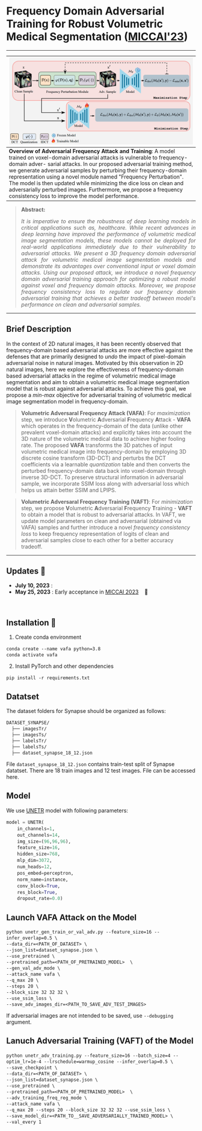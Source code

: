 # Frequency Domain Adversarial Training for Robust Volumetric Medical Segmentation ([MICCAI'23](https://conferences.miccai.org/2023/en/))

<hr />

| ![main figure](/media/vafa_vaft.png)|
|:--| 
| **Overview of Adversarial Frequency Attack and Training**: A model trained on voxel-domain adversarial attacks is vulnerable to frequency-domain adver- sarial attacks. In our proposed adversarial training method, we generate adversarial samples by perturbing their frequency-domain representation using a novel module named "Frequency Perturbation". The model is then updated while minimizing the dice loss on clean and adversarially perturbed images. Furthermore, we propose a frequency consistency loss to improve the model performance. |


> **Abstract:** <p style="text-align: justify;">*It is imperative to ensure the robustness of deep learning models in critical applications such as, healthcare. While recent advances in deep learning have improved the performance of volumetric medical image segmentation models, these models cannot be deployed for real-world applications immediately due to their vulnerability to adversarial attacks. We present a 3D frequency domain adversarial attack for volumetric medical image segmentation models and demonstrate its advantages over conventional input or voxel domain attacks. Using our proposed attack, we introduce a novel frequency domain adversarial training approach for optimizing a robust model against voxel and frequency domain attacks.  Moreover, we propose frequency consistency loss to regulate our frequency domain adversarial training that achieves a better tradeoff between model's performance on clean and adversarial samples.* </p>
<hr />

## Brief Description
In the context of 2D natural images, it has been recently observed that frequency-domain based adversarial attacks are more effective against the defenses that are primarily designed to *undo* the impact of pixel-domain adversarial noise in natural images. Motivated by this observation in 2D natural images, here we explore the effectiveness of frequency-domain based adversarial attacks in the regime of volumetric medical image segmentation and aim to obtain a volumetric medical image segmentation model that is robust against adversarial attacks. To achieve this goal, we propose a *min-max* objective for adversarial training of volumetric medical image segmentation model in frequency-domain. 

> **Volumetric Adversaral Frequency Attack (VAFA)**: For *maximization* step, we introduce **V**olumetric **A**dversarial **F**requency **A**ttack - **VAFA** which operates in the frequency-domain of the data (unlike other prevalent voxel-domain attacks) and explicitly takes into account the 3D nature of the volumetric medical data to achieve higher fooling rate. The proposed **VAFA** transforms the 3D patches of input volumetric medical image into frequency-domain by employing 3D discrete cosine transform (3D-DCT) and perturbs the DCT coefficients via a learnable *quantization* table and then converts the perturbed frequency-domain data back into voxel-domain through inverse 3D-DCT. To preserve structural information in adversarial sample, we incorporate SSIM loss along with adversarial loss which helps us attain better SSIM and LPIPS. 

> **Volumetric Adversaral Frequency Training (VAFT)**: For *minimization* step, we propose **V**olumetric **A**dversarial **F**requency **T**raining - **VAFT** to obtain a model that is robust to adversarial attacks. In VAFT, we update model parameters on clean and adversarial (obtained via VAFA) samples and further introduce a novel *frequency consistency loss* to keep frequency representation of logits of clean and adversarial samples close to each other for a better accuracy tradeoff.
<hr />

## Updates :loudspeaker:
- **July 10, 2023** : 
- **May 25, 2023** : Early acceptance in [MICCAI 2023](https://conferences.miccai.org/2023/en/)  &nbsp;&nbsp; :confetti_ball:


<br>

## Installation :wrench:
1. Create conda environment
```shell
conda create --name vafa python=3.8
conda activate vafa
```
2. Install PyTorch and other dependencies
```shell
pip install -r requirements.txt
```

## Datatset
The dataset folders for Synapse should be organized as follows: 

```
DATASET_SYNAPSE/
  ├── imagesTr/
  ├── imagesTs/
  ├── labelsTr/
  ├── labelsTs/
  ├── dataset_synapse_18_12.json
 ```
File `dataset_synapse_18_12.json` contains train-test split of Synapse datatset. There are 18 train images and 12 test images. File can be accessed here. 

## Model
We use [UNETR](https://openaccess.thecvf.com/content/WACV2022/papers/Hatamizadeh_UNETR_Transformers_for_3D_Medical_Image_Segmentation_WACV_2022_paper.pdf) model with following parameters:
```python
model = UNETR(
    in_channels=1,
    out_channels=14,
    img_size=(96,96,96),
    feature_size=16,
    hidden_size=768,
    mlp_dim=3072,
    num_heads=12,
    pos_embed=perceptron,
    norm_name=instance,
    conv_block=True,
    res_block=True,
    dropout_rate=0.0)

```

## Launch VAFA Attack on the Model
```shell
python unetr_gen_train_or_val_adv.py --feature_size=16 --infer_overlap=0.5 \
--data_dir=<PATH_OF_DATASET> \
--json_list=dataset_synapse.json \
--use_pretrained \
--pretrained_path=<PATH_OF_PRETRAINED_MODEL>  \
--gen_val_adv_mode \
--attack_name vafa \
--q_max 20 \
--steps 20 \
--block_size 32 32 32 \
--use_ssim_loss \
--save_adv_images_dir=<PATH_TO_SAVE_ADV_TEST_IMAGES> 
```
If adversarial images are not intended to be saved, use `--debugging` argument.

## Lanuch Adversarial Training (VAFT) of the Model
```shell
python unetr_adv_training.py --feature_size=16 --batch_size=4 --optim_lr=1e-4 --lrschedule=warmup_cosine --infer_overlap=0.5 \
--save_checkpoint \
--data_dir=<PATH_OF_DATASET> \
--json_list=dataset_synapse.json \
--use_pretrained \
--pretrained_path=<PATH_OF_PRETRAINED_MODEL>  \
--adv_training_freq_reg_mode \
--attack_name vafa \
--q_max 20 --steps 20 --block_size 32 32 32 --use_ssim_loss \
--save_model_dir=<PATH_TO__SAVE_ADVERSARIALLY_TRAINED_MODEL> \
--val_every 1
```


